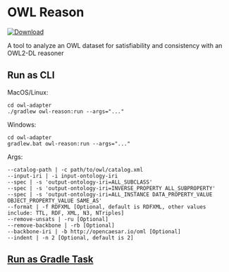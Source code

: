 # OWL Reason

[ ![Download](https://api.bintray.com/packages/opencaesar/owl-tools/owl-reason/images/download.svg) ](https://bintray.com/opencaesar/owl-tools/owl-reason/_latestVersion)

A tool to analyze an OWL dataset for satisfiability and consistency with an OWL2-DL reasoner

## Run as CLI

MacOS/Linux:
```
cd owl-adapter
./gradlew owl-reason:run --args="..."
```
Windows:
```
cd owl-adapter
gradlew.bat owl-reason:run --args="..."
```
Args:
```
--catalog-path | -c path/to/owl/catalog.xml
--input-iri | -i input-ontology-iri
--spec | -s 'output-ontology-iri=ALL_SUBCLASS'
--spec | -s 'output-ontology-iri=INVERSE_PROPERTY ALL_SUBPROPERTY'
--spec | -s 'output-ontology-iri=ALL_INSTANCE DATA_PROPERTY_VALUE OBJECT_PROPERTY_VALUE SAME_AS'
--format | -f RDFXML [Optional, default is RDFXML, other values include: TTL, RDF, XML, N3, NTriples]
--remove-unsats | -ru [Optional]
--remove-backbone | -rb [Optional]
--backbone-iri | -b http://opencaesar.io/oml [Optional]
--indent | -n 2 [Optional, default is 2]
```

## [Run as Gradle Task](../owl-reason-gradle/README.md)

